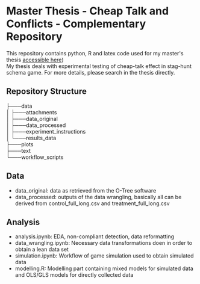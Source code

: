 # Master Thesis - Cheap Talk and Conflicts - Complementary Repository
This repository contains python, R and latex code used for my master's thesis [accessible here](https://is.muni.cz/auth/th/dampf/Thesis_Vondracek_final.pdf))  
My thesis deals with experimental testing of cheap-talk effect in stag-hunt schema game. For more details, please search in the thesis directly.  

## Repository Structure
├───data  
│   ├───attachments  
│   ├───data_original  
│   ├───data_processed  
│   ├───experiment_instructions  
│   └───results_data  
├───plots  
├───text  
└───workflow_scripts  

## Data 
- data_original: data as retrieved from the O-Tree software
- data_processed: outputs of the data wrangling, basically all can be derived from control_full_long.csv and treatment_full_long.csv

## Analysis
- analysis.ipynb: EDA, non-compliant detection, data reformatting
- data_wrangling.ipynb: Necessary data transformations doen in order to obtain a lean data set
- simulation.ipynb: Workflow of game simulation used to obtain simulated data
- modelling.R: Modelling part containing mixed models for simulated data and OLS/GLS models for directly collected data
